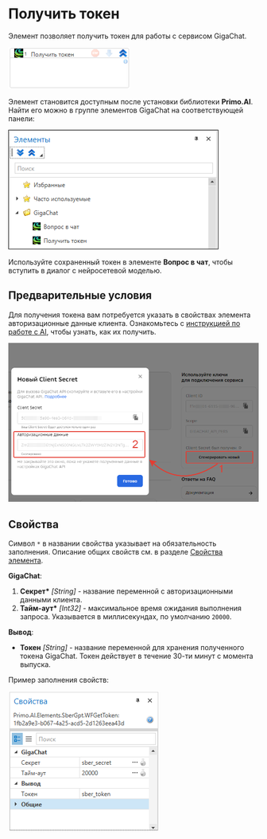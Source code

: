 # Получить токен

Элемент позволяет получить токен для работы с сервисом GigaChat.

![](../../../../resources/activities/extra/ai/gigachat/сбер-токен.png)

Элемент становится доступным после установки библиотеки **Primo.AI**. Найти его можно в группе элементов GigaChat на соответствующей панели:

![](../../../../resources/activities/extra/ai/gigachat/gigachat-on-panel.png)

Используйте сохраненный токен в элементе **Вопрос в чат**, чтобы вступить в диалог с нейросетевой моделью.

## Предварительные условия

Для получения токена вам потребуется указать в свойствах элемента авторизационные данные клиента. Ознакомьтесь с [инструкцией по работе с AI](https://docs.primo-rpa.ru/primo-rpa/primo-studio/settings/ai#gigachat), чтобы узнать, как их получить.

![](../../../../resources/activities/extra/ai/gigachat/sber-auth-data.png)


## Свойства
Символ `*` в названии свойства указывает на обязательность заполнения. Описание общих свойств см. в разделе [Свойства элемента](https://docs.primo-rpa.ru/primo-rpa/primo-studio/process/elements#svoistva-elementa).

**GigaChat**:

1. **Секрет\*** *[String]* - название переменной с авторизационными данными клиента. 
1. **Тайм-аут\*** *[Int32]* - максимальное время ожидания выполнения запроса. Указывается в миллисекундах, по умолчанию `20000`.

**Вывод**:
* **Токен** *[String]* - название переменной для хранения полученного токена GigaChat. Токен действует в течение 30-ти минут с момента выпуска.

Пример заполнения свойств:

![](../../../../resources/activities/extra/ai/gigachat/сбер-свойства-токен.png)


